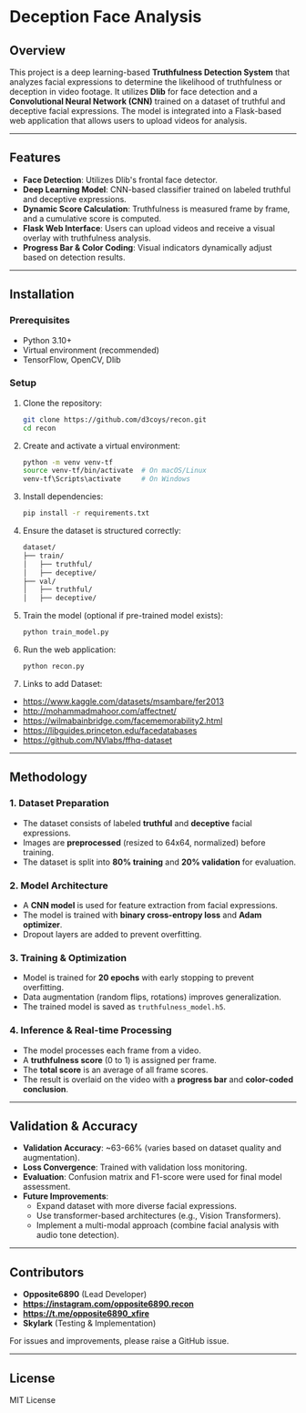 # Deception Face Analysis

## Overview
This project is a deep learning-based **Truthfulness Detection System** that analyzes facial expressions to determine the likelihood of truthfulness or deception in video footage. It utilizes **Dlib** for face detection and a **Convolutional Neural Network (CNN)** trained on a dataset of truthful and deceptive facial expressions. The model is integrated into a Flask-based web application that allows users to upload videos for analysis.

---

## Features
- **Face Detection**: Utilizes Dlib's frontal face detector.
- **Deep Learning Model**: CNN-based classifier trained on labeled truthful and deceptive expressions.
- **Dynamic Score Calculation**: Truthfulness is measured frame by frame, and a cumulative score is computed.
- **Flask Web Interface**: Users can upload videos and receive a visual overlay with truthfulness analysis.
- **Progress Bar & Color Coding**: Visual indicators dynamically adjust based on detection results.

---

## Installation
### Prerequisites
- Python 3.10+
- Virtual environment (recommended)
- TensorFlow, OpenCV, Dlib

### Setup
1. Clone the repository:
   ```bash
   git clone https://github.com/d3coys/recon.git
   cd recon
   ```

2. Create and activate a virtual environment:
   ```bash
   python -m venv venv-tf
   source venv-tf/bin/activate  # On macOS/Linux
   venv-tf\Scripts\activate     # On Windows
   ```

3. Install dependencies:
   ```bash
   pip install -r requirements.txt
   ```

4. Ensure the dataset is structured correctly:
   ```bash
   dataset/
   ├── train/
   │   ├── truthful/
   │   ├── deceptive/
   ├── val/
   │   ├── truthful/
   │   ├── deceptive/
   ```

5. Train the model (optional if pre-trained model exists):
   ```bash
   python train_model.py
   ```

6. Run the web application:
   ```bash
   python recon.py
   ```
7. Links to add Dataset:

- https://www.kaggle.com/datasets/msambare/fer2013
- http://mohammadmahoor.com/affectnet/
- https://wilmabainbridge.com/facememorability2.html
- https://libguides.princeton.edu/facedatabases
- https://github.com/NVlabs/ffhq-dataset
---

## Methodology
### 1. **Dataset Preparation**
- The dataset consists of labeled **truthful** and **deceptive** facial expressions.
- Images are **preprocessed** (resized to 64x64, normalized) before training.
- The dataset is split into **80% training** and **20% validation** for evaluation.

### 2. **Model Architecture**
- A **CNN model** is used for feature extraction from facial expressions.
- The model is trained with **binary cross-entropy loss** and **Adam optimizer**.
- Dropout layers are added to prevent overfitting.

### 3. **Training & Optimization**
- Model is trained for **20 epochs** with early stopping to prevent overfitting.
- Data augmentation (random flips, rotations) improves generalization.
- The trained model is saved as `truthfulness_model.h5`.

### 4. **Inference & Real-time Processing**
- The model processes each frame from a video.
- A **truthfulness score** (0 to 1) is assigned per frame.
- The **total score** is an average of all frame scores.
- The result is overlaid on the video with a **progress bar** and **color-coded conclusion**.

---

## Validation & Accuracy
- **Validation Accuracy**: ~63-66% (varies based on dataset quality and augmentation).
- **Loss Convergence**: Trained with validation loss monitoring.
- **Evaluation**: Confusion matrix and F1-score were used for final model assessment.
- **Future Improvements**:
  - Expand dataset with more diverse facial expressions.
  - Use transformer-based architectures (e.g., Vision Transformers).
  - Implement a multi-modal approach (combine facial analysis with audio tone detection).

---

## Contributors
- **Opposite6890** (Lead Developer)
- **https://instagram.com/opposite6890.recon**
- **https://t.me/opposite6890_xfire**
- **Skylark** (Testing & Implementation)

For issues and improvements, please raise a GitHub issue.

---

## License
MIT License

